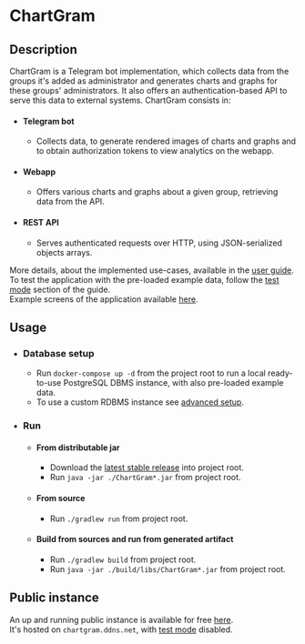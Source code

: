 # ChartGram

## Description

ChartGram is a Telegram bot implementation, which collects data from the groups it's added as administrator and generates charts and graphs for these groups' administrators.
It also offers an authentication-based API to serve this data to external systems.
ChartGram consists in:
- #### Telegram bot
  - Collects data, to generate rendered images of charts and graphs and to obtain authorization tokens to view analytics on the webapp.
- #### Webapp
  - Offers various charts and graphs about a given group, retrieving data from the API.
- #### REST API
  - Serves authenticated requests over HTTP, using JSON-serialized objects arrays.

More details, about the implemented use-cases, available in the [user guide](/assets/docs/user_guide.md).  
To test the application with the pre-loaded example data, follow the [test mode](/assets/docs/user_guide.md#test-mode) section of the guide.  
Example screens of the application available [here](/assets/docs/example_screens.md).

## Usage

- ### Database setup
    - Run `docker-compose up -d` from the project root to run a local ready-to-use PostgreSQL DBMS instance, with also
      pre-loaded example data.
    - To use a custom RDBMS instance see [advanced setup](/assets/docs/advanced_setup.md).

- ### Run
    - #### From distributable jar
        - Download the [latest stable release](https://github.com/DavideCosta95/ChartGram/releases/latest) into project
          root.
        - Run `java -jar ./ChartGram*.jar` from project root.

    - #### From source
        - Run `./gradlew run` from project root.

    - #### Build from sources and run from generated artifact
        - Run `./gradlew build` from project root.
        - Run `java -jar ./build/libs/ChartGram*.jar` from project root.

## Public instance

An up and running public instance is available for free [here](https://t.me/ChartGramBot).  
It's hosted on `chartgram.ddns.net`, with [test mode](/assets/docs/user_guide.md#test-mode) disabled.